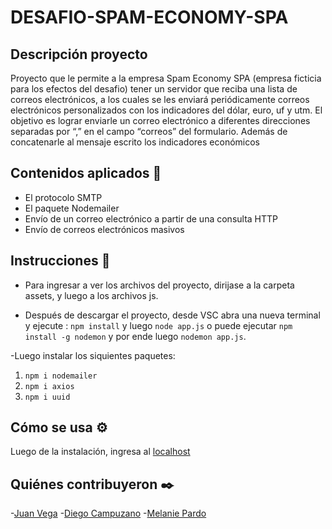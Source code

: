 # DESAFIO-SPAM-ECONOMY-SPA

## Descripción proyecto

Proyecto que le permite a la empresa Spam Economy SPA (empresa ficticia para los efectos del desafio)  tener un servidor que reciba una lista de correos electrónicos, a los cuales se les enviará periódicamente correos electrónicos personalizados con los indicadores del dólar, euro, uf y utm. El objetivo es lograr enviarle un correo electrónico a diferentes direcciones separadas por “,” en el campo “correos” del formulario. Además de concatenarle al mensaje escrito los indicadores económicos

## Contenidos aplicados 📖

- El protocolo SMTP
- El paquete Nodemailer
- Envío de un correo electrónico a partir de una consulta HTTP
- Envío de correos electrónicos masivos

## Instrucciones 📌

- Para ingresar a ver los archivos del proyecto, dirijase a la carpeta assets, y luego a los archivos js.

- Después de descargar el proyecto, desde VSC abra una nueva terminal y ejecute : `npm install` y luego
`node app.js` o puede ejecutar `npm install -g nodemon` y por ende luego `nodemon app.js`.

-Luego instalar los siquientes paquetes:

1. `npm i nodemailer`
2. `npm i axios`
3. `npm i uuid`

## Cómo se usa ⚙️

  Luego de la instalación, ingresa al [localhost](http://localhost:3000/)

## Quiénes contribuyeron ✒️

-[Juan Vega](https://github.com/juanv5)
-[Diego Campuzano](https://github.com/hermani456)
-[Melanie Pardo](https://github.com/melaniepardo)
